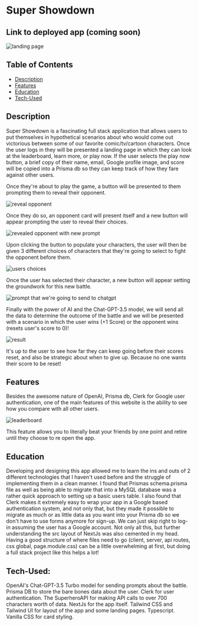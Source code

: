 # Super Showdown

## Link to deployed app (coming soon)

![landing page](./public/landingpage.png)

## Table of Contents

- [Description](#description)
- [Features](#features)
- [Education](#education)
- [Tech-Used](#tech-used)

## Description

Super Showdown is a fascinating full stack application that allows users to put themselves in hypothetical scenarios about who would come out victorious between some of our favorite comic/tv/cartoon characters. Once the user logs in they will be presented a landing page in which they can look at the leaderboard, learn more, or play now. If the user selects the play now button, a brief copy of their name, email, Google profile image, and score will be copied into a Prisma db so they can keep track of how they fare against other users.

Once they're about to play the game, a button will be presented to them prompting them to reveal their opponent. 

![reveal opponent](./public/reveal.png)

Once they do so, an opponent card will present itself and a new button will appear prompting the user to reveal their choices.

![revealed opponent with new prompt](./public/revealedopponent.png)

Upon clicking the button to populate your characters, the user will then be given 3 different choices of characters that they're going to select to fight the opponent before them.

![users choices](./public/pre-battle.png)

Once the user has selected their character, a new button will appear setting the groundwork for this new battle.

![prompt that we're going to send to chatgpt](./public/who-wins.png)

Finally with the power of AI and the Chat-GPT-3.5 model, we will send all the data to determine the outcome of the battle and we will be presented with a scenario in which the user wins (+1 Score) or the opponent wins (resets user's score to 0)!

![result](./public//result.png)

It's up to the user to see how far they can keep going before their scores reset, and also be strategic about when to give up. Because no one wants their score to be reset!

## Features

Besides the awesome nature of OpenAI, Prisma db, Clerk for Google user authentication, one of the main features of this website is the ability to see how you compare with all other users. 

![leaderboard](./public/leaderboard.png)

This feature allows you to literally beat your friends by one point and retire until they choose to re open the app.

## Education

Developing and designing this app allowed me to learn the ins and outs of 2 different technologies that I haven't used before and the struggle of implementing them in a clean manner. I found that Prismas schema.prisma file as well as being able to migrate that into a MySQL database was a rather quick approach to setting up a basic users table. I also found that Clerk makes it extremely easy to wrap your app in a Google based authentication system, and not only that, but they made it possible to migrate as much or as little data as you want into your Prisma db so we don't have to use forms anymore for sign-up. We can just skip right to log-in assuming the user has a Google account. Not only all this, but further understanding the src layout of NextJs was also cemented in my head. Having a good structure of where files need to go (client, server, api routes, css global, page.module.css) can be a little overwhelming at first, but doing a full stack project like this helps a lot!

## Tech-Used:

OpenAI's Chat-GPT-3.5 Turbo model for sending prompts about the battle.
Prisma DB to store the bare bones data about the user.
Clerk for user authentication.
The SuperheroAPI for making API calls to over 700 characters worth of data.
NextJs for the app itself.
Tailwind CSS and Tailwind UI for layout of the app and some landing pages.
Typescript.
Vanilla CSS for card styling.
